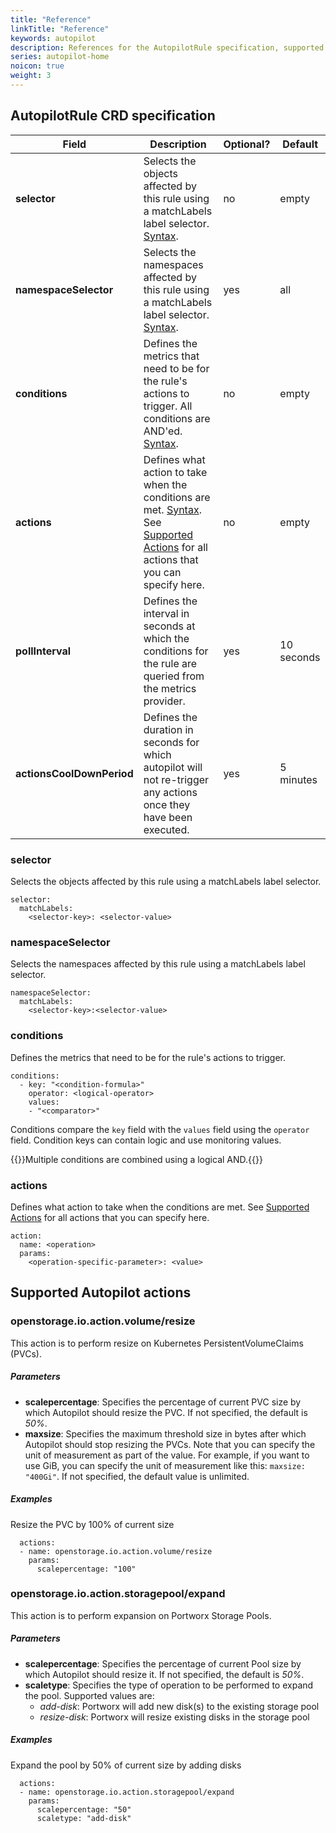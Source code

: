 ```yaml
---
title: "Reference"
linkTitle: "Reference"
keywords: autopilot
description: References for the AutopilotRule specification, supported actions and other useful reference material
series: autopilot-home
noicon: true
weight: 3
---
```


## AutopilotRule CRD specification

| Field                     	| Description                                                                                                                                                         	| Optional? 	| Default    	|
|---------------------------	|---------------------------------------------------------------------------------------------------------------------------------------------------------------------	|-----------	|------------	|
| **selector**              	| Selects the objects affected by this rule using a matchLabels label selector. [Syntax](#selector).                                                                  	| no        	| empty      	|
| **namespaceSelector**     	| Selects the namespaces affected by this rule using a matchLabels label selector. [Syntax](#namespaceSelector).                                                      	| yes       	| all        	|
| **conditions**            	| Defines the metrics that need to be for the rule's actions to trigger. All conditions are AND'ed. [Syntax](#conditions).                                            	| no        	| empty      	|
| **actions**               	| Defines what action to take when the conditions are met. [Syntax](#actions). See [Supported Actions](#supported-actions) for all actions that you can specify here. 	| no        	| empty      	|
| **pollInterval**          	| Defines the interval in seconds at which the conditions for the rule are queried from the metrics provider.                                                         	| yes       	| 10 seconds 	|
| **actionsCoolDownPeriod** 	| Defines the duration in seconds for which autopilot will not re-trigger any actions once they have been executed.                                                   	| yes       	| 5 minutes  	|

### selector

Selects the objects affected by this rule using a matchLabels label selector.

```text
selector:
  matchLabels:
    <selector-key>: <selector-value>
```

### namespaceSelector

Selects the namespaces affected by this rule using a matchLabels label selector.

```text
namespaceSelector:
  matchLabels:
    <selector-key>:<selector-value>
```

### conditions

Defines the metrics that need to be for the rule's actions to trigger.

```text
conditions:
  - key: "<condition-formula>"
    operator: <logical-operator>
    values:
    - "<comparator>"
```

Conditions compare the `key` field with the `values` field using the `operator` field. Condition keys can contain logic and use monitoring values.

{{<info>}}Multiple conditions are combined using a logical AND.{{</info>}}

### actions

Defines what action to take when the conditions are met. See [Supported Actions](#supported-actions) for all actions that you can specify here.

```text
action:
  name: <operation>
  params:
    <operation-specific-parameter>: <value>
```

## Supported Autopilot actions

### openstorage.io.action.volume/resize

This action is to perform resize on Kubernetes PersistentVolumeClaims (PVCs).

##### Parameters

* **scalepercentage**: Specifies the percentage of current PVC size by which Autopilot should resize the PVC. If not specified, the default is *50%*.
* **maxsize**: Specifies the maximum threshold size in bytes after which Autopilot should stop resizing the PVCs. Note that you can specify the unit of measurement as part of the value. For example, if you want to use GiB, you can specify the unit of measurement like this: `maxsize: "400Gi"`. If not specified, the default value is unlimited.

##### Examples

Resize the PVC by 100% of current size

```text
  actions:
  - name: openstorage.io.action.volume/resize
    params:
      scalepercentage: "100"
```


### openstorage.io.action.storagepool/expand

This action is to perform expansion on Portworx Storage Pools.

##### Parameters

* **scalepercentage**: Specifies the percentage of current Pool size by which Autopilot should resize it. If not specified, the default is *50%*.
* **scaletype**: Specifies the type of operation to be performed to expand the pool. Supported values are:
    * *add-disk*: Portworx will add new disk(s) to the existing storage pool
    * *resize-disk*: Portworx will resize existing disks in the storage pool

##### Examples

Expand the pool by 50% of current size by adding disks

```text
  actions:
  - name: openstorage.io.action.storagepool/expand
    params:
      scalepercentage: "50"
      scaletype: "add-disk"
```
